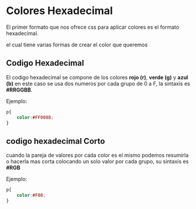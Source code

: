 # Colores Hexadecimal

El primer formato que nos ofrece css para aplicar colores es el formato hexadecimal.

el cual tiene varias formas de crear el color que queremos

## Codigo Hexadecimal

El codigo hexadecimal se compone de los colores **rojo (r)**, **verde (g)** y **azul (b)** en este caso se usa dos numeros por cada grupo de 0 a F, la sintaxis es **#RRGGBB**. 

Ejemplo:

```css
p{
    color:#FF0088;
} 
```
## codigo hexadecimal Corto

cuando la pareja de valores por cada color es el mismo podemos resumirla o hacerla mas corta colocando un solo valor por cada grupo, su sintaxis es **#RGB**

Ejemplo:

```css
p{
    color:#F08;
} 
```
